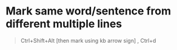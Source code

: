 # Mark same word/sentence from different multiple lines
> Ctrl+Shift+Alt [then mark using kb arrow sign] , Ctrl+d
